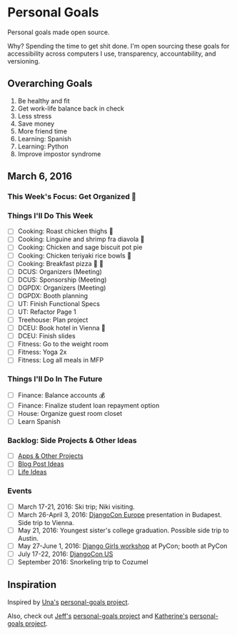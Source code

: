 
# Personal Goals

Personal goals made open source.

Why? Spending the time to get shit done. I'm open sourcing these goals for accessibility across computers I use, transparency, accountability, and versioning.

## Overarching Goals

1. Be healthy and fit 
1. Get work-life balance back in check
1. Less stress
1. Save money
1. More friend time
1. Learning: Spanish 
2. Learning: Python 
3. Improve impostor syndrome

## March 6, 2016

### This Week's Focus: Get Organized :calendar:

### Things I'll Do This Week

- [ ] Cooking: Roast chicken thighs :chicken:
- [ ] Cooking: Linguine and shrimp fra diavola :spaghetti: 
- [ ] Cooking: Chicken and sage biscuit pot pie 
- [ ] Cooking: Chicken teriyaki rice bowls :rice:
- [ ] Cooking: Breakfast pizza :pizza: :egg:
- [ ] DCUS: Organizers (Meeting)
- [ ] DCUS: Sponsorship (Meeting)
- [ ] DGPDX: Organizers (Meeting) 
- [ ] DGPDX: Booth planning 
- [ ] UT: Finish Functional Specs 
- [ ] UT: Refactor Page 1 
- [ ] Treehouse: Plan project
- [ ] DCEU: Book hotel in Vienna :hotel:
- [ ] DCEU: Finish slides
- [ ] Fitness: Go to the weight room 
- [ ] Fitness: Yoga 2x 
- [ ] Fitness: Log all meals in MFP

### Things I'll Do In The Future

- [ ] Finance: Balance accounts :moneybag: 
- [ ] Finance: Finalize student loan repayment option
- [ ] House: Organize guest room closet
- [ ] Learn Spanish 

### Backlog: Side Projects & Other Ideas

- [ ] [Apps & Other Projects](ideas/app-ideas.md)
- [ ] [Blog Post Ideas](ideas/blog-ideas.md)
- [ ] [Life Ideas](ideas/life-ideas.md)

### Events 
- [ ] March 17-21, 2016: Ski trip; Niki visiting.
- [ ] March 26-April 3, 2016: [DjangoCon Europe](https://djangocon.eu/) presentation in Budapest. Side trip to Vienna. 
- [ ] May 21, 2016: Youngest sister's college graduation. Possible side trip to Austin. 
- [ ] May 27-June 1, 2016: [Django Girls workshop](https://djangogirls.org/pycon/) at PyCon; booth at PyCon
- [ ] July 17-22, 2016: [DjangoCon US](https://2016.djangocon.us/) 
- [ ] September 2016: Snorkeling trip to Cozumel 

## Inspiration

Inspired by [Una's](https://github.com/una) [personal-goals project](https://github.com/una/personal-goals).

Also, check out [Jeff's](https://github.com/jefftriplett) [personal-goals project](https://github.com/jefftriplett/personal-goals) and [Katherine's](https://github.com/KatherineMichel) [personal-goals project](https://github.com/KatherineMichel/personal-goals).
